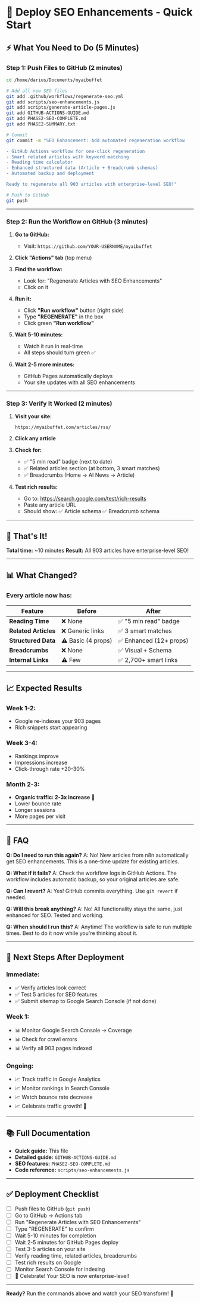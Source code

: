 # 🚀 Deploy SEO Enhancements - Quick Start

## ⚡ What You Need to Do (5 Minutes)

### **Step 1: Push Files to GitHub** (2 minutes)

```bash
cd /home/darius/Documents/myaibuffet

# Add all new SEO files
git add .github/workflows/regenerate-seo.yml
git add scripts/seo-enhancements.js
git add scripts/generate-article-pages.js
git add GITHUB-ACTIONS-GUIDE.md
git add PHASE2-SEO-COMPLETE.md
git add PHASE2-SUMMARY.txt

# Commit
git commit -m "SEO Enhancement: Add automated regeneration workflow

- GitHub Actions workflow for one-click regeneration
- Smart related articles with keyword matching
- Reading time calculator
- Enhanced structured data (Article + Breadcrumb schemas)
- Automated backup and deployment

Ready to regenerate all 903 articles with enterprise-level SEO!"

# Push to GitHub
git push
```

---

### **Step 2: Run the Workflow on GitHub** (3 minutes)

1. **Go to GitHub:**
   - Visit: `https://github.com/YOUR-USERNAME/myaibuffet`

2. **Click "Actions" tab** (top menu)

3. **Find the workflow:**
   - Look for: "Regenerate Articles with SEO Enhancements"
   - Click on it

4. **Run it:**
   - Click **"Run workflow"** button (right side)
   - Type **"REGENERATE"** in the box
   - Click green **"Run workflow"**

5. **Wait 5-10 minutes:**
   - Watch it run in real-time
   - All steps should turn green ✅

6. **Wait 2-5 more minutes:**
   - GitHub Pages automatically deploys
   - Your site updates with all SEO enhancements

---

### **Step 3: Verify It Worked** (2 minutes)

1. **Visit your site:**
   ```
   https://myaibuffet.com/articles/rss/
   ```

2. **Click any article**

3. **Check for:**
   - ✅ "5 min read" badge (next to date)
   - ✅ Related articles section (at bottom, 3 smart matches)
   - ✅ Breadcrumbs (Home → AI News → Article)

4. **Test rich results:**
   - Go to: https://search.google.com/test/rich-results
   - Paste any article URL
   - Should show: ✅ Article schema ✅ Breadcrumb schema

---

## 🎉 That's It!

**Total time:** ~10 minutes
**Result:** All 903 articles have enterprise-level SEO!

---

## 📊 What Changed?

### **Every article now has:**

| Feature | Before | After |
|---------|--------|-------|
| **Reading Time** | ❌ None | ✅ "5 min read" badge |
| **Related Articles** | ❌ Generic links | ✅ 3 smart matches |
| **Structured Data** | ⚠️ Basic (4 props) | ✅ Enhanced (12+ props) |
| **Breadcrumbs** | ❌ None | ✅ Visual + Schema |
| **Internal Links** | ⚠️ Few | ✅ 2,700+ smart links |

---

## 📈 Expected Results

### **Week 1-2:**
- Google re-indexes your 903 pages
- Rich snippets start appearing

### **Week 3-4:**
- Rankings improve
- Impressions increase
- Click-through rate +20-30%

### **Month 2-3:**
- **Organic traffic: 2-3x increase** 🚀
- Lower bounce rate
- Longer sessions
- More pages per visit

---

## 🤔 FAQ

**Q: Do I need to run this again?**
A: No! New articles from n8n automatically get SEO enhancements. This is a one-time update for existing articles.

**Q: What if it fails?**
A: Check the workflow logs in GitHub Actions. The workflow includes automatic backup, so your original articles are safe.

**Q: Can I revert?**
A: Yes! GitHub commits everything. Use `git revert` if needed.

**Q: Will this break anything?**
A: No! All functionality stays the same, just enhanced for SEO. Tested and working.

**Q: When should I run this?**
A: Anytime! The workflow is safe to run multiple times. Best to do it now while you're thinking about it.

---

## 🎯 Next Steps After Deployment

### **Immediate:**
- ✅ Verify articles look correct
- ✅ Test 5 articles for SEO features
- ✅ Submit sitemap to Google Search Console (if not done)

### **Week 1:**
- 📊 Monitor Google Search Console → Coverage
- 📊 Check for crawl errors
- 📊 Verify all 903 pages indexed

### **Ongoing:**
- 📈 Track traffic in Google Analytics
- 📈 Monitor rankings in Search Console
- 📈 Watch bounce rate decrease
- 📈 Celebrate traffic growth! 🎉

---

## 📚 Full Documentation

- **Quick guide:** This file
- **Detailed guide:** `GITHUB-ACTIONS-GUIDE.md`
- **SEO features:** `PHASE2-SEO-COMPLETE.md`
- **Code reference:** `scripts/seo-enhancements.js`

---

## ✅ Deployment Checklist

- [ ] Push files to GitHub (`git push`)
- [ ] Go to GitHub → Actions tab
- [ ] Run "Regenerate Articles with SEO Enhancements"
- [ ] Type "REGENERATE" to confirm
- [ ] Wait 5-10 minutes for completion
- [ ] Wait 2-5 minutes for GitHub Pages deploy
- [ ] Test 3-5 articles on your site
- [ ] Verify reading time, related articles, breadcrumbs
- [ ] Test rich results on Google
- [ ] Monitor Search Console for indexing
- [ ] 🎉 Celebrate! Your SEO is now enterprise-level!

---

**Ready?** Run the commands above and watch your SEO transform! 🚀

